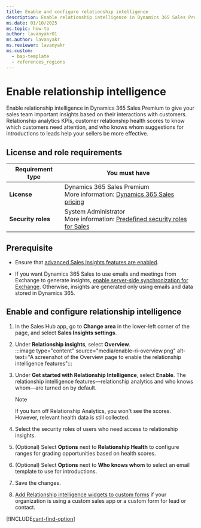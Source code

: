 ```yaml
---
title: Enable and configure relationship intelligence
description: Enable relationship intelligence in Dynamics 365 Sales Premium to provide relationship health and who knows whom information to your sellers.
ms.date: 01/10/2025
ms.topic: how-to
author: lavanyakr01
ms.author: lavanyakr
ms.reviewer: lavanyakr
ms.custom: 
  - bap-template
  - references_regions
---
```

# Enable relationship intelligence  

Enable relationship intelligence in Dynamics 365 Sales Premium to give your sales team important insights based on their interactions with customers. Relationship analytics KPIs, customer relationship health scores to know which customers need attention, and who knows whom suggestions for introductions to leads help your sellers be more effective.

## License and role requirements

| Requirement type | You must have |
|-----------------------|---------|
| **License** | Dynamics 365 Sales Premium <br>More information: [Dynamics 365 Sales pricing](https://dynamics.microsoft.com/sales/pricing/) |
| **Security roles** | System Administrator <br>  More information: [Predefined security roles for Sales](security-roles-for-sales.md)|

## Prerequisite

- Ensure that [advanced Sales Insights features are enabled](intro-admin-guide-sales-insights.md#enable-and-configure-premium-sales-insights-features). 

- If you want Dynamics 365 Sales to use emails and meetings from Exchange to generate insights, [enable server-side synchronization for Exchange](configure-email.md). Otherwise, insights are generated only using emails and data stored in Dynamics 365.


## Enable and configure relationship intelligence

1. In the Sales Hub app, go to **Change area** in the lower-left corner of the page, and select **Sales Insights settings**.  
     
3.  Under **Relationship insights**, select **Overview**.  
    :::image type="content" source="media/enable-ri-overview.png" alt-text="A screenshot of the Overview page to enable the relationship intelligence features":::

1. Under **Get started with Relationship Intelligence**, select **Enable**.
    The relationship intelligence features&mdash;relationship analytics and who knows whom&mdash;are turned on by default.  
    >[!NOTE]
    >If you turn off Relationship Analytics, you won't see the scores. However, relevant health data is still collected.

1. Select the security roles of users who need access to relationship insights.  
1. (Optional) Select **Options** next to **Relationship Health** to configure ranges for grading opportunities based on health scores.
1. (Optional) Select **Options** next to **Who knows whom** to select an email template to use for introductions. 
1. Save the changes.
1. [Add Relationship intelligence widgets to custom forms](add-ri-widgets-to-custom-form.md) if your organization is using a custom sales app or a custom form for lead or contact.


[!INCLUDE[cant-find-option](../includes/cant-find-option.md)]

